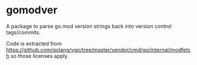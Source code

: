 # gomodver

A package to parse go.mod version strings back into version control tags/commits.

Code is extracted from https://github.com/golang/vgo/tree/master/vendor/cmd/go/internal/modfetch so those licenses apply.